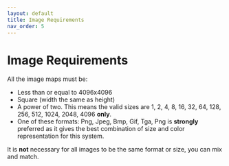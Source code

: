 ```yaml
---
layout: default
title: Image Requirements
nav_order: 5
---
```


# Image Requirements

All the image maps must be:
* Less than or equal to 4096x4096
* Square (width the same as height)
* A power of two. This means the valid sizes are 1, 2, 4, 8, 16, 32, 64, 128, 256, 512, 1024, 2048, 4096 **only**.
* One of these formats: Png, Jpeg, Bmp, Gif, Tga, Png is **strongly** preferred as it gives the best combination of size and color representation for this system.

It is **not** necessary for all images to be the same format or size, you can mix and match.
